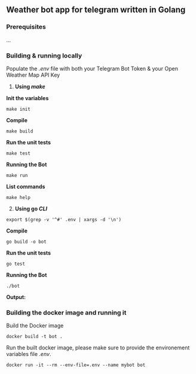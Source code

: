 ## Weather bot app for telegram written in Golang


### Prerequisites
 ...

### Building & running locally
Populate the *.env* file with both your Telegram Bot Token & your Open Weather Map API Key
1. **Using **_make_****


**Init the variables**
```shell
make init
```

**Compile**
```shell
make build
```
**Run the unit tests**
```shell
make test
```
**Running the Bot**
```shell
make run
```
**List commands**
```shell
make help
```

2. **Using go **_CLI_****
```shell
export $(grep -v '^#' .env | xargs -d '\n')
```
**Compile**
```shell
go build -o bot
```
**Run the unit tests**
```shell
go test
```
**Running the Bot**
```shell
./bot
```
**Output:**

### Building the docker image and running it
Build the Docker image

```shell
docker build -t bot .
```

Run the built docker image, please make sure to provide the environement variables file *.env*.
```shell
docker run -it --rm --env-file=.env --name mybot bot
```
